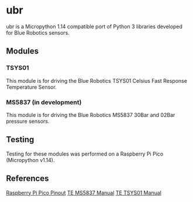 # ubr
ubr is a Micropython 1.14 compatible port of Python 3 libraries developed for Blue Robotics sensors.

## Modules
### TSYS01
This module is for driving the Blue Robotics TSYS01 Celsius Fast Response Temperature Sensor.

### MS5837 (in development)
This module is for driving the Blue Robotics MS5837 30Bar and 02Bar pressure sensors.

## Testing
Testing for these modules was performed on a Raspberry Pi Pico (Micropython v1.14).


## References
[Raspberry Pi Pico Pinout](https://datasheets.raspberrypi.org/pico/Pico-R3-A4-Pinout.pdf)
[TE MS5837 Manual](https://www.te.com/commerce/DocumentDelivery/DDEController?Action=showdoc&DocId=Data+Sheet%7FMS5837-30BA%7FB1%7Fpdf%7FEnglish%7FENG_DS_MS5837-30BA_B1.pdf%7FCAT-BLPS0017)
[TE TSYS01 Manual](https://www.te.com/commerce/DocumentDelivery/DDEController?Action=showdoc&DocId=Data+Sheet%7FTSYS01%7FA%7Fpdf%7FEnglish%7FENG_DS_TSYS01_A.pdf%7FG-NICO-018)
